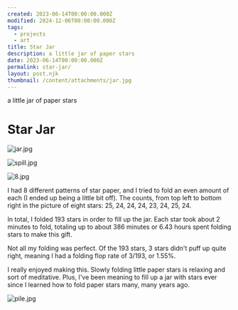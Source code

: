 ```yaml
---
created: 2023-06-14T00:00:00.000Z
modified: 2024-12-06T00:00:00.000Z
tags:
  - projects
  - art
title: Star Jar
description: a little jar of paper stars
date: 2023-06-14T00:00:00.000Z
permalink: star-jar/
layout: post.njk
thumbnail: /content/attachments/jar.jpg
---
```


a little jar of paper stars

# Star Jar

![jar.jpg](/content/attachments/jar.jpg)

![spill.jpg](/content/attachments/spill.jpg)

![8.jpg](/content/attachments/8.jpg)

I had 8 different patterns of star paper, and I tried to fold an even amount of each (I ended up being a little bit off). The counts, from top left to bottom right in the picture of eight stars: 25, 24, 24, 24, 23, 24, 25, 24.

In total, I folded 193 stars in order to fill up the jar. Each star took about 2 minutes to fold, totaling up to about 386 minutes or 6.43 hours spent folding stars to make this gift.

Not all my folding was perfect. Of the 193 stars, 3 stars didn't puff up quite right, meaning I had a folding flop rate of 3/193, or 1.55%.

I really enjoyed making this. Slowly folding little paper stars is relaxing and sort of meditative. Plus, I've been meaning to fill up a jar with stars ever since I learned how to fold paper stars many, many years ago.

![pile.jpg](/content/attachments/pile.jpg)
